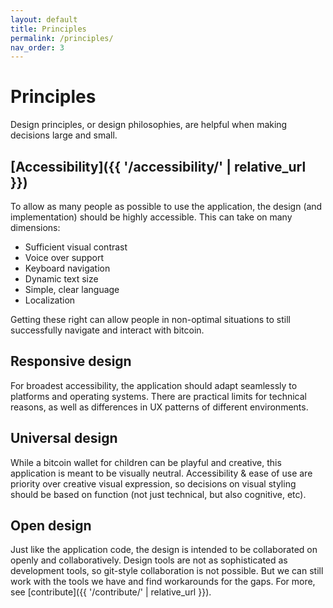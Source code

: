 ```yaml
---
layout: default
title: Principles
permalink: /principles/
nav_order: 3
---
```


# Principles

Design principles, or design philosophies, are helpful when making decisions large and small.

## [Accessibility]({{ '/accessibility/' | relative_url }})

To allow as many people as possible to use the application, the design (and implementation) should be highly accessible. This can take on many dimensions:

- Sufficient visual contrast
- Voice over support
- Keyboard navigation
- Dynamic text size
- Simple, clear language
- Localization

Getting these right can allow people in non-optimal situations to still successfully navigate and interact with bitcoin.

## Responsive design

For broadest accessibility, the application should adapt seamlessly to platforms and operating systems. There are practical limits for technical reasons, as well as differences in UX patterns of different environments.

## Universal design

While a bitcoin wallet for children can be playful and creative, this application is meant to be visually neutral. Accessibility & ease of use are priority over creative visual expression, so decisions on visual styling should be based on function (not just technical, but also cognitive, etc). 

## Open design

Just like the application code, the design is intended to be collaborated on openly and collaboratively. Design tools are not as sophisticated as development tools, so git-style collaboration is not possible. But we can still work with the tools we have and find workarounds for the gaps. For more, see [contribute]({{ '/contribute/' | relative_url }}).
